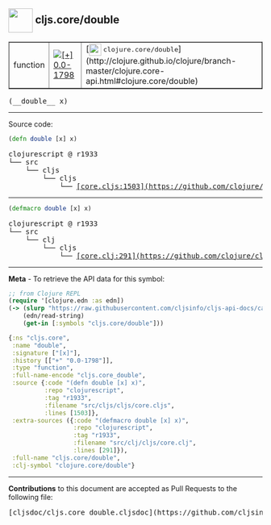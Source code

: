 ## <img width="48px" valign="middle" src="http://i.imgur.com/Hi20huC.png"> cljs.core/double

 <table border="1">
<tr>

<td>function</td>
<td><a href="https://github.com/cljsinfo/cljs-api-docs/tree/0.0-1798"><img valign="middle" alt="[+] 0.0-1798" src="https://img.shields.io/badge/+-0.0--1798-lightgrey.svg"></a> </td>
<td>
[<img height="24px" valign="middle" src="http://i.imgur.com/1GjPKvB.png"> <samp>clojure.core/double</samp>](http://clojure.github.io/clojure/branch-master/clojure.core-api.html#clojure.core/double)
</td>
</tr>
</table>

 <samp>
(__double__ x)<br>
</samp>

---





Source code:

```clj
(defn double [x] x)
```

 <pre>
clojurescript @ r1933
└── src
    └── cljs
        └── cljs
            └── <ins>[core.cljs:1503](https://github.com/clojure/clojurescript/blob/r1933/src/cljs/cljs/core.cljs#L1503)</ins>
</pre>


---

```clj
(defmacro double [x] x)
```

 <pre>
clojurescript @ r1933
└── src
    └── clj
        └── cljs
            └── <ins>[core.clj:291](https://github.com/clojure/clojurescript/blob/r1933/src/clj/cljs/core.clj#L291)</ins>
</pre>

---

__Meta__ - To retrieve the API data for this symbol:

```clj
;; from Clojure REPL
(require '[clojure.edn :as edn])
(-> (slurp "https://raw.githubusercontent.com/cljsinfo/cljs-api-docs/catalog/cljs-api.edn")
    (edn/read-string)
    (get-in [:symbols "cljs.core/double"]))
```

```clj
{:ns "cljs.core",
 :name "double",
 :signature ["[x]"],
 :history [["+" "0.0-1798"]],
 :type "function",
 :full-name-encode "cljs.core_double",
 :source {:code "(defn double [x] x)",
          :repo "clojurescript",
          :tag "r1933",
          :filename "src/cljs/cljs/core.cljs",
          :lines [1503]},
 :extra-sources ({:code "(defmacro double [x] x)",
                  :repo "clojurescript",
                  :tag "r1933",
                  :filename "src/clj/cljs/core.clj",
                  :lines [291]}),
 :full-name "cljs.core/double",
 :clj-symbol "clojure.core/double"}

```

---

__Contributions__ to this document are accepted as Pull Requests to the following file:

 <pre>
[cljsdoc/cljs.core_double.cljsdoc](https://github.com/cljsinfo/cljs-api-docs/blob/master/cljsdoc/cljs.core_double.cljsdoc)
</pre>

